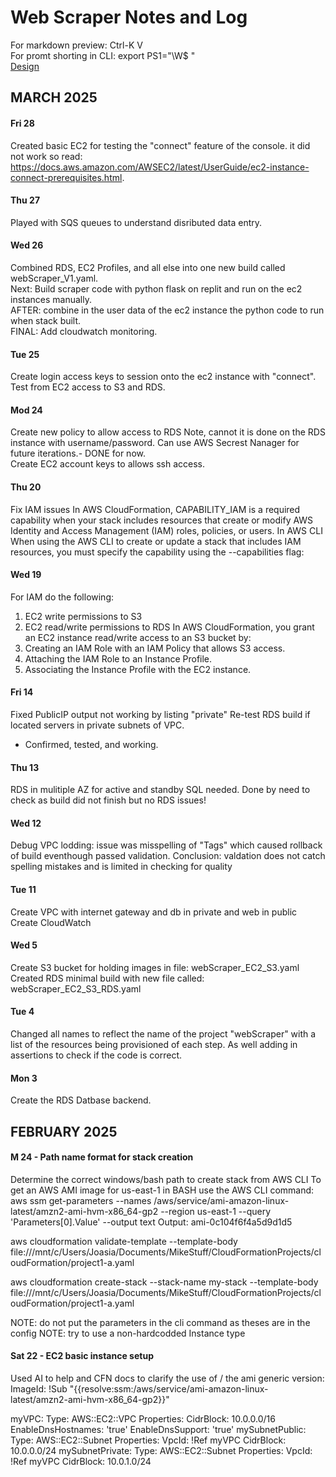 # Web Scraper Notes and Log
For markdown preview: Ctrl-K V  
For promt shorting in CLI: export PS1="\W\$ "  
[Design](https://youtu.be/51r3zPOun5g?si=MR2AjWEhBgGIDdSw)
## MARCH 2025
#### Fri 28
Created basic EC2 for testing the "connect" feature of the console. it did not work so read: https://docs.aws.amazon.com/AWSEC2/latest/UserGuide/ec2-instance-connect-prerequisites.html.
#### Thu 27
Played with SQS queues to understand disributed data entry.  
#### Wed 26
Combined RDS, EC2 Profiles, and all else into one new build called webScraper_V1.yaml.  
Next: Build scraper code with python flask on replit and run on the ec2 instances manually.  
AFTER: combine in the user data of the ec2 instance the python code to run when stack built.  
FINAL: Add cloudwatch monitoring.
#### Tue 25
Create login access keys to session onto the ec2 instance with "connect".  
Test from EC2 access to S3 and RDS.
#### Mod 24
Create new policy to allow access to RDS Note, cannot it is done on the RDS instance with username/password. Can use AWS Secrest Nanager for future iterations.- DONE for now.  
Create EC2 account keys to allows ssh access.  
#### Thu 20
Fix IAM issues 
In AWS CloudFormation, CAPABILITY_IAM is a required capability when your stack includes resources that create or modify AWS Identity and Access Management (IAM) roles, policies, or users. In AWS CLI
When using the AWS CLI to create or update a stack that includes IAM resources, you must specify the capability using the --capabilities flag:
#### Wed 19
For IAM do the following:  
1. EC2 write permissions to S3  
2. EC2 read/write permissions to RDS
In AWS CloudFormation, you grant an EC2 instance read/write access to an S3 bucket by:
  1. Creating an IAM Role with an IAM Policy that allows S3 access.
  2. Attaching the IAM Role to an Instance Profile.
  3. Associating the Instance Profile with the EC2 instance.
#### Fri 14
Fixed PublicIP output not working by listing "private" 
Re-test RDS build if located servers in private subnets of VPC.  
- Confirmed, tested, and working.  
#### Thu 13
RDS in mulitiple AZ for active and standby SQL needed.
Done by need to check as build did not finish but no RDS issues!
#### Wed 12
Debug VPC lodding: issue was misspelling of "Tags" which caused rollback of build eventhough passed validation.
Conclusion: valdation does not catch spelling mistakes and is limited in checking for quality
#### Tue 11
Create VPC with internet gateway and db in private and web in public
Create CloudWatch
#### Wed 5
Create S3 bucket for holding images in file: webScraper_EC2_S3.yaml
Created RDS minimal build with new file called: webScraper_EC2_S3_RDS.yaml
#### Tue 4
Changed all names to reflect the name of the project "webScraper" with a list of the resources being provisioned of each step. As well adding in assertions to check if the code is correct.
#### Mon 3
Create the RDS Datbase backend.
## FEBRUARY 2025
#### M 24 - Path name format for stack creation
Determine the correct windows/bash path to create stack from AWS CLI
To get an AWS AMI image for us-east-1 in BASH use the AWS CLI command: aws ssm get-parameters --names /aws/service/ami-amazon-linux-latest/amzn2-ami-hvm-x86_64-gp2 --region us-east-1 --query 'Parameters[0].Value' --output text
Output: ami-0c104f6f4a5d9d1d5

aws cloudformation validate-template --template-body file:///mnt/c/Users/Joasia/Documents/MikeStuff/CloudFormationProjects/cloudFormation/project1-a.yaml

aws cloudformation create-stack   --stack-name my-stack   --template-body  file:///mnt/c/Users/Joasia/Documents/MikeStuff/CloudFormationProjects/cloudFormation/project1-a.yaml

NOTE: do not put the parameters in the cli command as theses are in the config
NOTE: try to use a non-hardcodded Instance type

#### Sat 22 - EC2 basic instance setup
Used AI to help and CFN docs to clarify the use of /
the ami generic version: ImageId: !Sub "{{resolve:ssm:/aws/service/ami-amazon-linux-latest/amzn2-ami-hvm-x86_64-gp2}}"

 myVPC:
    Type: AWS::EC2::VPC
    Properties:
      CidrBlock: 10.0.0.0/16
      EnableDnsHostnames: 'true'
      EnableDnsSupport: 'true'
  mySubnetPublic:
    Type: AWS::EC2::Subnet
    Properties:
      VpcId: !Ref myVPC
      CidrBlock: 10.0.0.0/24
  mySubnetPrivate:
    Type: AWS::EC2::Subnet
    Properties:
      VpcId: !Ref myVPC
      CidrBlock: 10.0.1.0/24